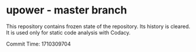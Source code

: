 # upower - master branch

This repository contains frozen state of the repository.
Its history is cleared. It is used only for static code
analysis with Codacy.

Commit Time: 1710309704